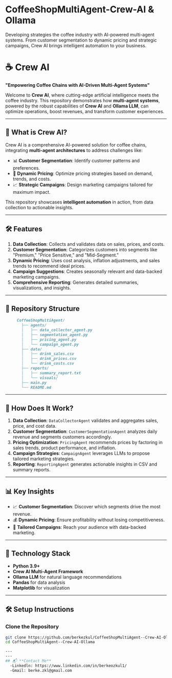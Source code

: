 # CoffeeShopMultiAgent-Crew-AI & Ollama
Developing strategies the coffee industry with AI-powered multi-agent systems. From customer segmentation to dynamic pricing and strategic campaigns, Crew AI brings intelligent automation to your business.

# ☕ Crew AI  
**"Empowering Coffee Chains with AI-Driven Multi-Agent Systems"**

Welcome to **Crew AI**, where cutting-edge artificial intelligence meets the coffee industry. This repository demonstrates how **multi-agent systems**, powered by the robust capabilities of **Crew AI** and **Ollama LLM**, can optimize operations, boost revenues, and transform customer experiences.

---

## 🚀 What is Crew AI?

Crew AI is a comprehensive AI-powered solution for coffee chains, integrating **multi-agent architectures** to address challenges like:  
- 📊 **Customer Segmentation**: Identify customer patterns and preferences.  
- 💸 **Dynamic Pricing**: Optimize pricing strategies based on demand, trends, and costs.  
- 📈 **Strategic Campaigns**: Design marketing campaigns tailored for maximum impact.

This repository showcases **intelligent automation** in action, from data collection to actionable insights.

---

## 🛠️ Features

1. **Data Collection**: Collects and validates data on sales, prices, and costs.  
2. **Customer Segmentation**: Categorizes customers into segments like "Premium," "Price Sensitive," and "Mid-Segment."  
3. **Dynamic Pricing**: Uses cost analysis, inflation adjustments, and sales trends to recommend ideal prices.  
4. **Campaign Suggestions**: Creates seasonally relevant and data-backed marketing campaigns.  
5. **Comprehensive Reporting**: Generates detailed summaries, visualizations, and insights.  

---

## 📂 Repository Structure

```markdown
     CoffeeShopMultiAgent/
       ├── agents/
       │   ├── data_collector_agent.py
       │   ├── segmentation_agent.py
       │   ├── pricing_agent.py
       │   └── campaign_agent.py
       ├── data/
       │   ├── drink_sales.csv
       │   ├── drink_prices.csv
       │   └── drink_costs.csv
       ├── reports/
       │   ├── summary_report.txt
       │   └── visuals/
       ├── main.py
       └── README.md
```

---

## 🧠 How Does It Work?

1. **Data Collection**: `DataCollectorAgent` validates and aggregates sales, price, and cost data.  
2. **Customer Segmentation**: `CustomerSegmentationAgent` analyzes daily revenue and segments customers accordingly.  
3. **Pricing Optimization**: `PricingAgent` recommends prices by factoring in sales trends, product performance, and inflation.  
4. **Campaign Strategies**: `CampaignAgent` leverages LLMs to propose tailored marketing strategies.  
5. **Reporting**: `ReportingAgent` generates actionable insights in CSV and summary reports.

---

## 📊 Key Insights

- 📈 **Customer Segmentation**: Discover which segments drive the most revenue.  
- 💰 **Dynamic Pricing**: Ensure profitability without losing competitiveness.  
- 🎯 **Tailored Campaigns**: Reach your audience with data-backed marketing.

---

## 🤖 Technology Stack

- **Python 3.9+**
- **Crew AI Multi-Agent Framework**  
- **Ollama LLM** for natural language recommendations  
- **Pandas** for data analysis  
- **Matplotlib** for visualization

---

## 🛠️ Setup Instructions

### Clone the Repository  
```bash
git clone https://github.com/berkezkul/CoffeeShopMultiAgent--Crew-AI-Ollama.git
cd CoffeeShopMultiAgent--Crew-AI-Ollama

---
---
## 📬 **Contact Me**
  -Linkedln: https://www.linkedin.com/in/berkeozkul1/
  -Gmail: berke.zkl@gmail.com

